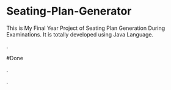 # Seating-Plan-Generator

This is My Final Year Project of Seating Plan Generation During Examinations. It is totally developed using Java Language.















































































.





















































#Done










































































































.




































































































































































































































































































































































































































































































.






































